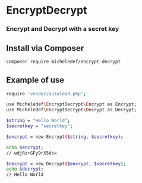 # EncryptDecrypt
### Encrypt and Decrypt with a secret key

## Install via Composer
```sh
composer require micheledef/encrypt-decrypt
```

## Example of use

```sh
require 'vendor/autoload.php';

use Micheledef\EncryptDecrypt\Encrypt as Encrypt;
use Micheledef\EncryptDecrypt\Decrypt as Decrypt;

$string = "Hello World";
$secretkey = "secretkey";

$encrypt = new Encrypt($string, $secretkey);

echo $encrypt;
// wdjRz+GFy9rX5dc=

$decrypt = new Decrypt($encrypt, $secretkey);
echo $decrypt;
// Hello World

```
